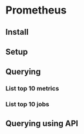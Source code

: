 # Prometheus

## Install

## Setup

## Querying

### List top 10 metrics

### List top 10 jobs

## Querying using API
